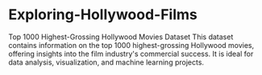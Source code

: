 # Exploring-Hollywood-Films
Top 1000 Highest-Grossing Hollywood Movies Dataset This dataset contains information on the top 1000 highest-grossing Hollywood movies, offering insights into the film industry's commercial success. It is ideal for data analysis, visualization, and machine learning projects.
